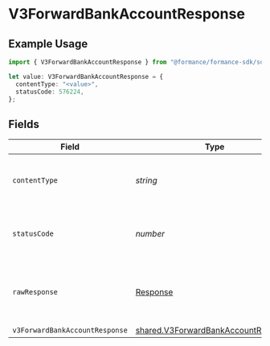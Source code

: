 # V3ForwardBankAccountResponse

## Example Usage

```typescript
import { V3ForwardBankAccountResponse } from "@formance/formance-sdk/sdk/models/operations";

let value: V3ForwardBankAccountResponse = {
  contentType: "<value>",
  statusCode: 576224,
};
```

## Fields

| Field                                                                                             | Type                                                                                              | Required                                                                                          | Description                                                                                       |
| ------------------------------------------------------------------------------------------------- | ------------------------------------------------------------------------------------------------- | ------------------------------------------------------------------------------------------------- | ------------------------------------------------------------------------------------------------- |
| `contentType`                                                                                     | *string*                                                                                          | :heavy_check_mark:                                                                                | HTTP response content type for this operation                                                     |
| `statusCode`                                                                                      | *number*                                                                                          | :heavy_check_mark:                                                                                | HTTP response status code for this operation                                                      |
| `rawResponse`                                                                                     | [Response](https://developer.mozilla.org/en-US/docs/Web/API/Response)                             | :heavy_check_mark:                                                                                | Raw HTTP response; suitable for custom response parsing                                           |
| `v3ForwardBankAccountResponse`                                                                    | [shared.V3ForwardBankAccountResponse](../../../sdk/models/shared/v3forwardbankaccountresponse.md) | :heavy_minus_sign:                                                                                | Accepted                                                                                          |